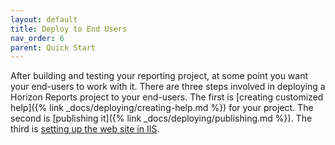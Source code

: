 ```yaml
---
layout: default
title: Deploy to End Users
nav_order: 6
parent: Quick Start
---
```


After building and testing your reporting project, at some point you want your end-users to work with it. There are three steps involved in deploying a Horizon Reports project to your end-users. The first is [creating customized help]({% link _docs/deploying/creating-help.md %}) for your project. The second is [publishing it]({% link _docs/deploying/publishing.md %}). The third is [setting up the web site in IIS](vfps://Topic/_44Z0XPTTM).